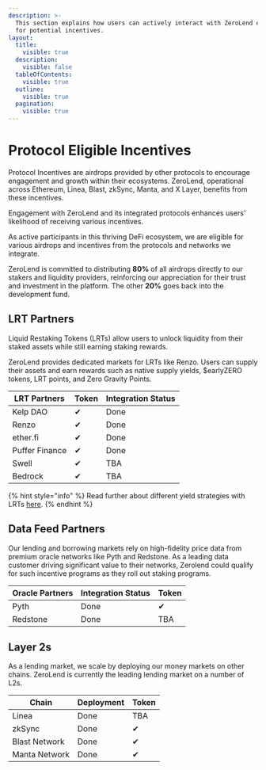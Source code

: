 ```yaml
---
description: >-
  This section explains how users can actively interact with ZeroLend ecosystem
  for potential incentives.
layout:
  title:
    visible: true
  description:
    visible: false
  tableOfContents:
    visible: true
  outline:
    visible: true
  pagination:
    visible: true
---
```


# Protocol Eligible Incentives

Protocol Incentives are airdrops provided by other protocols to encourage engagement and growth within their ecosystems. ZeroLend, operational across Ethereum, Linea, Blast, zkSync, Manta, and X Layer, benefits from these incentives.&#x20;

Engagement with ZeroLend and its integrated protocols enhances users' likelihood of receiving various incentives.&#x20;

As active participants in this thriving DeFi ecosystem, we are eligible for various airdrops and incentives from the protocols and networks we integrate.&#x20;

ZeroLend is committed to distributing **80%** of all airdrops directly to our stakers and liquidity providers, reinforcing our appreciation for their trust and investment in the platform. The other **20%** goes back into the development fund.&#x20;

## LRT Partners

Liquid Restaking Tokens (LRTs) allow users to unlock liquidity from their staked assets while still earning staking rewards.

ZeroLend provides dedicated markets for LRTs like Renzo. Users can supply their assets and earn rewards such as native supply yields, $earlyZERO tokens, LRT points, and Zero Gravity Points.



| LRT Partners   | Token  | Integration Status |
| -------------- | ------ | ------------------ |
| Kelp DAO       | ✔      | Done               |
| Renzo          | ✔      | Done               |
| ether.fi       | ✔      | Done               |
| Puffer Finance | ✔      | Done               |
| Swell          | ✔      | TBA                |
| Bedrock        | ✔      | TBA                |

{% hint style="info" %}
Read further about different yield strategies with LRTs [here](broken-reference).&#x20;
{% endhint %}

## Data Feed Partners

Our lending and borrowing markets rely on high-fidelity price data from premium oracle networks like Pyth and Redstone. As a leading data customer driving significant value to their networks, Zerolend could qualify for such incentive programs as they roll out staking programs.



| Oracle Partners | Integration Status | Token |
| --------------- | ------------------ | ----- |
| Pyth            | Done               | ✔     |
| Redstone        | Done               | TBA   |

## Layer 2s&#x20;

As a lending market, we scale by deploying our money markets on other chains. ZeroLend is currently the leading lending market on a number of L2s.&#x20;

| Chain          | Deployment | Token |
| -------------- | ---------- | ----- |
| Linea          | Done       | TBA   |
| zkSync         | Done       | ✔     |
| Blast Network  | Done       | ✔     |
| Manta Network  | Done       | ✔     |
